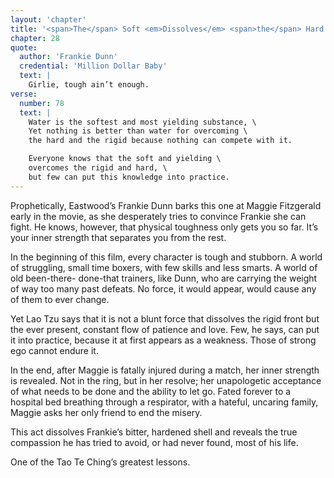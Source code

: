 ```yaml
---
layout: 'chapter'
title: '<span>The</span> Soft <em>Dissolves</em> <span>the</span> Hard'
chapter: 28
quote:
  author: 'Frankie Dunn'
  credential: 'Million Dollar Baby'
  text: |
    Girlie, tough ain’t enough.
verse:
  number: 78
  text: |
    Water is the softest and most yielding substance, \
    Yet nothing is better than water for overcoming \
    the hard and the rigid because nothing can compete with it.

    Everyone knows that the soft and yielding \
    overcomes the rigid and hard, \
    but few can put this knowledge into practice.
---
```


Prophetically, Eastwood’s Frankie Dunn barks this one at
Maggie Fitzgerald early in the movie,
as she desperately tries to convince Frankie she can fight.
He knows, however, that physical toughness only gets you so far.
It’s your inner strength that separates you from the rest.

In the beginning of this film, every character is tough and stubborn.
A world of struggling, small time boxers, with few skills and less smarts.
A world of old been-there- done-that trainers,
like Dunn, who are carrying the weight of way too many past defeats.
No force, it would appear, would cause any of them to ever change.

Yet Lao Tzu says that it is not a blunt force that dissolves
the rigid front but the ever present,
constant flow of patience and love.
Few, he says, can put it into practice,
because it at first appears as a weakness.
Those of strong ego cannot endure it.

In the end, after Maggie is fatally injured during a match,
her inner strength is revealed. Not in the ring, but in her resolve;
her unapologetic acceptance of what needs to be done and the ability to let go.
Fated forever to a hospital bed breathing through a respirator, with a hateful,
uncaring family, Maggie asks her only friend to end the misery.

This act dissolves Frankie’s bitter,
hardened shell and reveals the true compassion he has tried to avoid,
or had never found, most of his life.

One of the Tao Te Ching’s greatest lessons.
